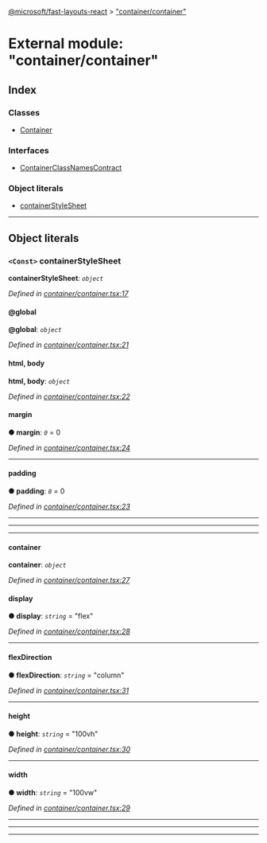 [@microsoft/fast-layouts-react](../README.md) > ["container/container"](../modules/_container_container_.md)

# External module: "container/container"

## Index

### Classes

* [Container](../classes/_container_container_.container.md)

### Interfaces

* [ContainerClassNamesContract](../interfaces/_container_container_.containerclassnamescontract.md)

### Object literals

* [containerStyleSheet](_container_container_.md#containerstylesheet)

---

## Object literals

<a id="containerstylesheet"></a>

### `<Const>` containerStyleSheet

**containerStyleSheet**: *`object`*

*Defined in [container/container.tsx:17](https://github.com/Microsoft/fast-dna/blob/164dd3ca/packages/fast-layouts-react/src/container/container.tsx#L17)*

<a id="containerstylesheet._global"></a>

####  @global

**@global**: *`object`*

*Defined in [container/container.tsx:21](https://github.com/Microsoft/fast-dna/blob/164dd3ca/packages/fast-layouts-react/src/container/container.tsx#L21)*

<a id="containerstylesheet._global.html__body"></a>

####  html, body

**html, body**: *`object`*

*Defined in [container/container.tsx:22](https://github.com/Microsoft/fast-dna/blob/164dd3ca/packages/fast-layouts-react/src/container/container.tsx#L22)*

<a id="containerstylesheet._global.html__body.margin"></a>

####  margin

**● margin**: *`0`* = 0

*Defined in [container/container.tsx:24](https://github.com/Microsoft/fast-dna/blob/164dd3ca/packages/fast-layouts-react/src/container/container.tsx#L24)*

___
<a id="containerstylesheet._global.html__body.padding"></a>

####  padding

**● padding**: *`0`* = 0

*Defined in [container/container.tsx:23](https://github.com/Microsoft/fast-dna/blob/164dd3ca/packages/fast-layouts-react/src/container/container.tsx#L23)*

___

___

___
<a id="containerstylesheet.container-1"></a>

####  container

**container**: *`object`*

*Defined in [container/container.tsx:27](https://github.com/Microsoft/fast-dna/blob/164dd3ca/packages/fast-layouts-react/src/container/container.tsx#L27)*

<a id="containerstylesheet.container-1.display"></a>

####  display

**● display**: *`string`* = "flex"

*Defined in [container/container.tsx:28](https://github.com/Microsoft/fast-dna/blob/164dd3ca/packages/fast-layouts-react/src/container/container.tsx#L28)*

___
<a id="containerstylesheet.container-1.flexdirection"></a>

####  flexDirection

**● flexDirection**: *`string`* = "column"

*Defined in [container/container.tsx:31](https://github.com/Microsoft/fast-dna/blob/164dd3ca/packages/fast-layouts-react/src/container/container.tsx#L31)*

___
<a id="containerstylesheet.container-1.height"></a>

####  height

**● height**: *`string`* = "100vh"

*Defined in [container/container.tsx:30](https://github.com/Microsoft/fast-dna/blob/164dd3ca/packages/fast-layouts-react/src/container/container.tsx#L30)*

___
<a id="containerstylesheet.container-1.width"></a>

####  width

**● width**: *`string`* = "100vw"

*Defined in [container/container.tsx:29](https://github.com/Microsoft/fast-dna/blob/164dd3ca/packages/fast-layouts-react/src/container/container.tsx#L29)*

___

___

___

